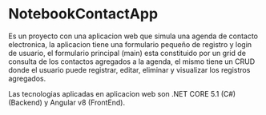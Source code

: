 # NotebookContactApp

Es un proyecto con una aplicacion web que simula una agenda de contacto electronica,
la aplicacion tiene una formulario pequeño de registro y login de usuario,
el formulario principal (main) esta constituido por un grid de consulta de los contactos agregados a la agenda, 
el mismo tiene un CRUD donde el usuario puede registrar, editar, eliminar y visualizar los registros agregados.

Las tecnologias aplicadas en aplicacion web son .NET CORE 5.1 (C#) (Backend) y Angular v8 (FrontEnd).
